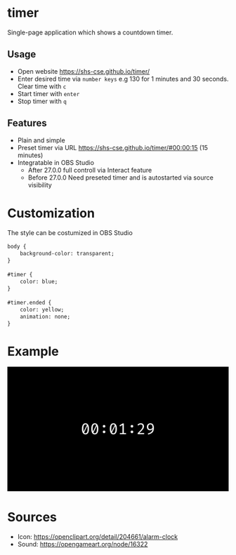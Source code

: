 # timer
Single-page application which shows a countdown timer.

## Usage
+ Open website https://shs-cse.github.io/timer/
+ Enter desired time via `number keys` e.g 130 for 1 minutes and 30 seconds. Clear time with `c`
+ Start timer with `enter`
+ Stop timer with `q`

## Features
+ Plain and simple
+ Preset timer via URL https://shs-cse.github.io/timer/#00:00:15 (15 minutes)
+ Integratable in OBS Studio
	+ After 27.0.0 full controll via Interact feature
	+ Before 27.0.0 Need preseted timer and is autostarted via source visibility

# Customization
The style can be costumized in OBS Studio

```
body {
	background-color: transparent;
}

#timer {
	color: blue;
}

#timer.ended {
	color: yellow;
	animation: none;
}
```

# Example
![Example page](example.png?raw=true)

# Sources
+ Icon: https://openclipart.org/detail/204661/alarm-clock
+ Sound: https://opengameart.org/node/16322
